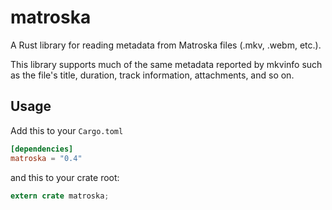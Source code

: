 matroska
========

A Rust library for reading metadata from Matroska files
(.mkv, .webm, etc.).

This library supports much of the same metadata reported by
mkvinfo such as the file's title, duration, track information,
attachments, and so on.

## Usage

Add this to your `Cargo.toml`

```toml
[dependencies]
matroska = "0.4"
```

and this to your crate root:

```rust
extern crate matroska;
```
